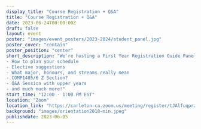 ```yaml
---
display_title: "Course Registration + Q&A"
title: "Course Registration + Q&A"
date: 2023-06-24T00:00:00Z
draft: false
layout: event
poster: "images/event_posters/2023-2024/student_panel.jpg"
poster_cover: "contain"
poster_position: "center"
short_description: "We're hosting a First Year Registration Guide Panel. We’ll tell you everything you need to know from:
- How to plan your schedule
- Elective suggestions
- What major, honours, and streams really mean
- COMP1405/6 Z Section?
- Q&A Session with upper years
- and much much more!"
start_time: "12:00 - 1:00 PM EST"
location: "Zoom"
location_link: "https://carleton-ca.zoom.us/meeting/register/tJAlfuqprz4uE934JnkopbzmGfIziEuAi5mP"
background: "images/orientation2018-min.jpeg"
publishdate: 2023-06-05
---
```

